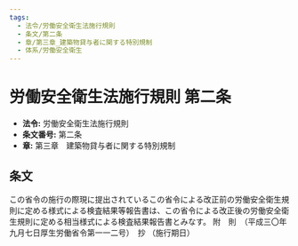 ```yaml
---
tags:
  - 法令/労働安全衛生法施行規則
  - 条文/第二条
  - 章/第三章_建築物貸与者に関する特別規制
  - 体系/労働安全衛生
---
```

# 労働安全衛生法施行規則 第二条

- **法令:** 労働安全衛生法施行規則
- **条文番号:** 第二条
- **章:** 第三章　建築物貸与者に関する特別規制

## 条文
この省令の施行の際現に提出されているこの省令による改正前の労働安全衛生規則に定める様式による検査結果等報告書は、この省令による改正後の労働安全衛生規則に定める相当様式による検査結果報告書とみなす。
附　則　（平成三〇年九月七日厚生労働省令第一一二号）　抄
（施行期日）

